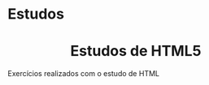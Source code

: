 # Estudos
<h1 align="center"> Estudos de HTML5 </h1>

<p>Exercícios realizados com o estudo de HTML</p>

